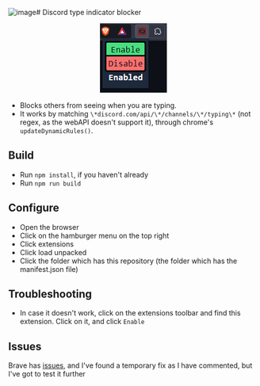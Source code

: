![image](https://github.com/Kulsgam/Discord-type-indicator-blocker/assets/90457704/639fd3ad-26ef-4cfb-82cf-761c6c2f8d75)# Discord type indicator blocker
<div align="center">
  <img src="images/1.png" alt="Control panel image"/>
</div>

- Blocks others from seeing when you are typing.
- It works by matching `\*discord.com/api/\*/channels/\*/typing\*` (not regex, as the webAPI doesn't support it), through chrome's `updateDynamicRules()`.

## Build
- Run `npm install`, if you haven't already
- Run `npm run build`

## Configure
- Open the browser
- Click on the hamburger menu on the top right
- Click extensions
- Click load unpacked
- Click the folder which has this repository (the folder which has the manifest.json file)

## Troubleshooting
- In case it doesn't work, click on the extensions toolbar and find this extension. Click on it, and click `Enable`

## Issues
Brave has [issues](https://github.com/brave/brave-browser/issues/30854), and I've found a temporary fix as I have commented, but I've got to test it further
